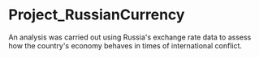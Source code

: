 # Project_RussianCurrency
An analysis was carried out using Russia's exchange rate data to assess how the country's economy behaves in times of international conflict.
